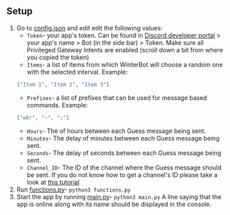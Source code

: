 ## Setup
1) Go to [config.json](/config.json) and edit edit the following values:
    - `Token`- your app's token. Can be found in [Discord developer portal](https://discord.com/developers/applications) > your app's name > Bot (in the side bar) > Token. Make sure all Privileged Gateway Intents are enabled (scroll down a bit from where you copied the token)
    - `Items`- a list of items from which WinterBot will choose a random one with the selected interval. Example:
    ```json
    ["Item 1", "Item 2", "Item 3"]
    ```
    - `Prefixes`- a list of prefixes that can be used for message based commands. Example:
    ```json
    ["wb!", "~", ";"]
    ```
    - `Hours`- The of hours between each Guess message being sent.
    - `Minutes`- The delay of minutes between each Guess message being sent.
    - `Seconds`- The delay of seconds between each Guess message being sent.
    - `Channel_ID`- The ID of the channel where the Guess message should be sent. If you do not know how to get a channel's ID please take a look at [this tutorial](https://support.discord.com/hc/en-us/articles/206346498-Where-can-I-find-my-User-Server-Message-ID) 
2) Run [functions.py](/functions.py)- `python3 functions.py`
3) Start the app by running [main.py](/main.py)- `python3 main.py` A line saying that the app is online along with its name should be displayed in the console.